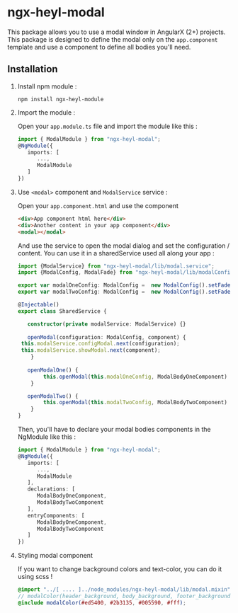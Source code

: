 # ngx-heyl-modal

This package allows you to use a modal window in AngularX (2+) projects.
This package is designed to define the modal only on the `app.component` template and use a component to define all bodies you'll need.

## Installation

1. Install npm module : 

   `npm install ngx-heyl-module`

2. Import the module :

   Open your `app.module.ts` file and import the module like this :
   
   ```typescript
   import { ModalModule } from "ngx-heyl-modal";
   @NgModule({
      imports: [ 
         ...,
         ModalModule
      ]
   })
   ```
 
3. Use `<modal>` component and `ModalService` service :

   Open your `app.component.html` and use the component
   ```html
   <div>App component html here</div>
   <div>Another content in your app component</div>
   <modal></modal>
   ```
   And use the service to open the modal dialog and set the configuration / content. You can use it in
    a sharedService used all along your app :
   
   ```typescript
   import {ModalService} from "ngx-heyl-modal/lib/modal.service";
   import {ModalConfig, ModalFade} from "ngx-heyl-modal/lib/modalConfig";

   export var modalOneConfig: ModalConfig =  new ModalConfig().setFade(ModalFade.RIGHT).setSize("70%").setTitle("Modal One");
   export var modalTwoConfig: ModalConfig =  new ModalConfig().setFade(ModalFade.LEFT).setSize("50%").setTitle("Modal Two");

   @Injectable()
   export class SharedService {
   
      constructor(private modalService: ModalService) {}
      
      openModal(configuration: ModalConfig, component) {
   	this.modalService.configModal.next(configuration);
   	this.modalService.showModal.next(component);
       }
       
      openModalOne() {
           this.openModal(this.modalOneConfig, ModalBodyOneComponent)
       }

      openModalTwo() {
           this.openModal(this.modalTwoConfig, ModalBodyTwoComponent)
       }
   }
   ```
   
   Then, you'll have to declare your modal bodies components in the NgModule like this :
      ```typescript
      import { ModalModule } from "ngx-heyl-modal";
      @NgModule({
         imports: [ 
            ...,
            ModalModule
         ],
         declarations: [
            ModalBodyOneComponent,
            ModalBodyTwoComponent
         ],
         entryComponents: [
            ModalBodyOneComponent,
            ModalBodyTwoComponent
         ]
      })
      ```
      
4. Styling modal component

   If you want to change background colors and text-color, you can do it using scss !
   
   ```scss
   @import "../[ .... ]../node_modules/ngx-heyl-modal/lib/modal.mixin";
   // modalColor(header_background, body_background, footer_background, text_color);
   @include modalColor(#ed5400, #2b3135, #005590, #fff);
   ```